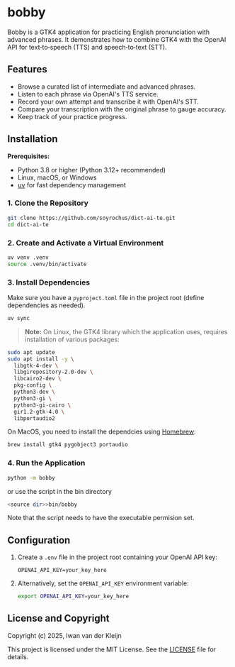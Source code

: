 # bobby

Bobby is a GTK4 application for practicing English pronunciation with advanced phrases. It demonstrates how to combine GTK4 with the OpenAI API for text‑to‑speech (TTS) and speech‑to‑text (STT).

## Features

- Browse a curated list of intermediate and advanced phrases.
- Listen to each phrase via OpenAI's TTS service.
- Record your own attempt and transcribe it with OpenAI's STT.
- Compare your transcription with the original phrase to gauge accuracy.
- Keep track of your practice progress.

## Installation

**Prerequisites:**

* Python 3.8 or higher (Python 3.12+ recommended)
* Linux, macOS, or Windows
* [uv](https://github.com/astral-sh/uv) for fast dependency management

### 1. Clone the Repository

```bash
git clone https://github.com/soyrochus/dict-ai-te.git
cd dict-ai-te
```

### 2. Create and Activate a Virtual Environment

```bash
uv venv .venv
source .venv/bin/activate
```

### 3. Install Dependencies

Make sure you have a `pyproject.toml` file in the project root (define dependencies as needed).

```bash
uv sync
```

> **Note:**
On Linux, the GTK4 library which the application uses, requires installation of various packages:

```sh
sudo apt update
sudo apt install -y \
  libgtk-4-dev \
  libgirepository-2.0-dev \
  libcairo2-dev \
  pkg-config \
  python3-dev \
  python3-gi \
  python3-gi-cairo \
  gir1.2-gtk-4.0 \
  libportaudio2
```

On MacOS, you need to install the dependcies using [Homebrew](https://brew.sh/): 

```sh
brew install gtk4 pygobject3 portaudio
```

### 4. Run the Application

```bash
python -m bobby
```

or use the script in the bin directory

```bash
<source dir>>bin/bobby
```

Note that the script needs to have the executable permision set. 

## Configuration

1. Create a `.env` file in the project root containing your OpenAI API key:

   ```dotenv
   OPENAI_API_KEY=your_key_here
   ```

2. Alternatively, set the `OPENAI_API_KEY` environment variable:

   ```bash
   export OPENAI_API_KEY=your_key_here
   ```

## License and Copyright

Copyright (c) 2025, Iwan van der Kleijn

This project is licensed under the MIT License. See the [LICENSE](LICENSE) file for details.
